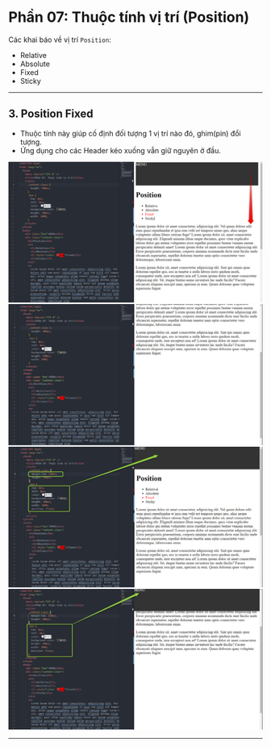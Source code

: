 # Phần 07: Thuộc tính vị trí (Position)

Các khai báo về vị trí `Position`:

- Relative
- Absolute
- Fixed
- Sticky

---

## 3. Position Fixed

- Thuộc tính này giúp cố định đối tượng 1 vị trí nào đó, ghim(pin) đổi tượng.
- Ứng dụng cho các Header kéo xuống vẫn giữ nguyên ở đầu.

![Position Fixed](./images/07-001.png "Absolute Fixed 001")
![Position Fixed](./images/07-002.png "Absolute Fixed 002")
![Position Fixed](./images/07-003.png "Absolute Fixed 003")
![Position Fixed](./images/07-004.png "Absolute Fixed 004")

---
